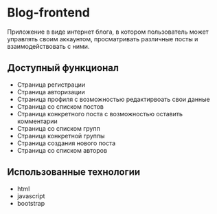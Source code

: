 # Blog-frontend

Приложение в виде интернет блога, в котором пользователь может управлять своим аккаунтом, просматривать различные посты и взаимодействовать с ними. 

## Доступный функционал
<ul>
  <li>Страница регистрации</li>
  <li>Страница авторизации</li>
  <li>Страница профиля с возможностью редактирвоать свои данные</li>
  <li>Страница со списком постов</li>
  <li>Страница конкретного поста с возможностью оставить комментарии</li>
  <li>Страница со списком групп</li>
  <li>Страница конкретной группы</li>
  <li>Страница создания нового поста</li>
  <li>Страница со списком авторов</li>
</ul>

## Использованные технологии
<ul>
  <li>html</li>
  <li>javascript</li>
  <li>bootstrap</li>
</ul>